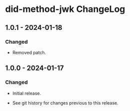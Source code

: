 # did-method-jwk ChangeLog

## 1.0.1 - 2024-01-18

### Changed
- Removed patch.

## 1.0.0 - 2024-01-17

### Changed
- Initial release.

- See git history for changes previous to this release.
